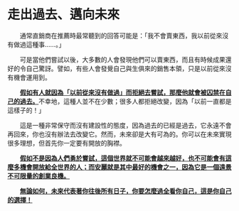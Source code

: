 # 走出過去、邁向未來

&emsp;&emsp;通常直銷商在推薦時最常聽到的回答可能是：「我不會賣東西，我以前從來沒有做過這種事……。」

&emsp;&emsp;可是當他們嘗試以後，大多數的人會發現他們可以賣東西，而且有時候成果還好的令自己驚訝。譬如，有些人會發覺自己與生俱來的銷售本領，只是以前從來沒有機會運用到。

&emsp;&emsp;[**假如有人就因為「以前從來沒有做過」而拒絕去嘗試，那麼他就會被囚禁在自己的過去。**]()不幸地，這種人並不在少數；很多人都拒絕改變，因為「以前一直都是這樣子的！」

&emsp;&emsp;這是一種非常保守而沒有建設性的態度，因為過去的已經是過去，它永遠不會再回來，你也沒有辦法去改變它。然而，未來卻是大有可為的。你可以在未來實現很多理想，但首先你一定要有開放的胸襟。

&emsp;&emsp;[**假如不是因為人們勇於嘗試，這個世界就不可能會越來越好，也不可能會有這麼多機會開放給全世界的人；而安麗就是其中最好的機會之一，因為它是一個遠景不可限量的創業良機。**]()

&emsp;&emsp;[**無論如何，未來代表著你往後所有日子，你要怎麼過全看你自己，這是你自己的選擇！**]()

